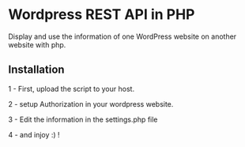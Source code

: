 # Wordpress REST API in PHP
Display and use the information of one WordPress website on another website with php.

## Installation
1 - First, upload the script to your host.

2 - setup Authorization in your wordpress website.

3 - Edit the information in the settings.php file

4 - and injoy :) !
